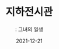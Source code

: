 ---
title: 지하전시관
subtitle: ": 그녀의 일생"
date: 2021-12-21
summary: 전쟁터와 위안소를 배경으로 할머니들의 고통스런 삶이 녹아있는 지하 전시관에 들어선다. 그 곳에서는 티켓으로 인연을 맺은 할머니를 영상으로 만난다. 어둡고 좁은 공간을 통해 피해자들이 겪어야 했던 세상과의 단절, 역사의 무게감을 느낀다.
weight: 4
image: https://wwm-r2.womenandwar.workers.dev/exhibition/(1)b1층/지하전시관/LHS_0114.jpg
layout: view01
resources:
- partial_layout: full-1
  components: 
    - name:
      params:
        icon: photo
      src: https://wwm-r2.womenandwar.workers.dev/exhibition/(1)b1층/지하전시관/LHS_0114.jpg
      description:
      target: /items/1b1층/지하전시관/lhs_0086/
- partial_layout: diagonal-2
  components: 
  - name:
    params:
      icon: photo
    src: /exhibition/ex-01/section-04/s4-03.png
    description: 
    target:
  - name:
    params:
      icon: photo
    src:  /exhibition/ex-01/section-04/s4-02.png
    description:
    target:    
- partial_layout: diagonal-2
  components: 
  - name:
    params:
      icon: photo
    src: https://wwm-r2.womenandwar.workers.dev/exhibition/(1)b1층/지하전시관/LHS_0076.jpg
    description: 
    target: /items/1b1층/지하전시관/lhs_0076/
  - name:
    params:
      icon: photo
    src: https://wwm-r2.womenandwar.workers.dev/exhibition/(1)b1층/지하전시관/LHS_0081.jpg
    description:
    target: /items/1b1층/지하전시관/lhs_0081/
- partial_layout: full-1
  components: 
    - name: 지하 전시관의 지하공간은 일본군'위안부'여성들이 걸어온 삶을 오롯이 들여다볼 수 있는 공간이다. 전쟁의 한가운데를 헤쳐 온 피해자들의 궤적을 통해 그 아픔을 상상하고 공감하며 소통하게 된다. 그러나 진입할 수 없는 제한되고 밀폐된 공간은 그녀들이 겪은 역사의 무게를 이해하는 것이 얼마나 힘든 일인가 하는 안타까움을 경험하게 한다. 
      params:
        icon: photo
      src: /exhibition/ex-01/section-04/s4-04.png
      description: 
      target:     
---